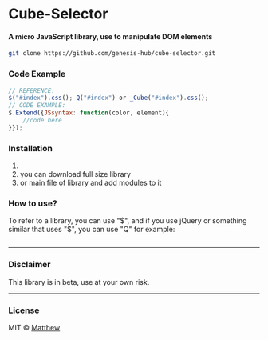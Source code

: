 <!-- ![Screenshot]()  -->
# Cube-Selector
#### A micro JavaScript library, use to manipulate DOM elements

```bash
git clone https://github.com/genesis-hub/cube-selector.git
```
<!-- *** -->
### Code Example
```javascript
// REFERENCE:
$("#index").css(); Q("#index") or _Cube("#index").css();
// CODE EXAMPLE:
$.Extend({JSsyntax: function(color, element){
    //code here
}});
```
<!-- *** -->
### Installation
1. <script src="cube-selector.js"></script>
2. you can download full size library 
3. or main file of library and add modules to it
<!-- *** -->

### How to use?
To refer to a library, you can use "$", and if you use jQuery or something similar that uses "$", you can use "Q" for example:
```bash

```
***
### Disclaimer
This library is in beta, use at your own risk.

***
### License
MIT © [Matthew]()

